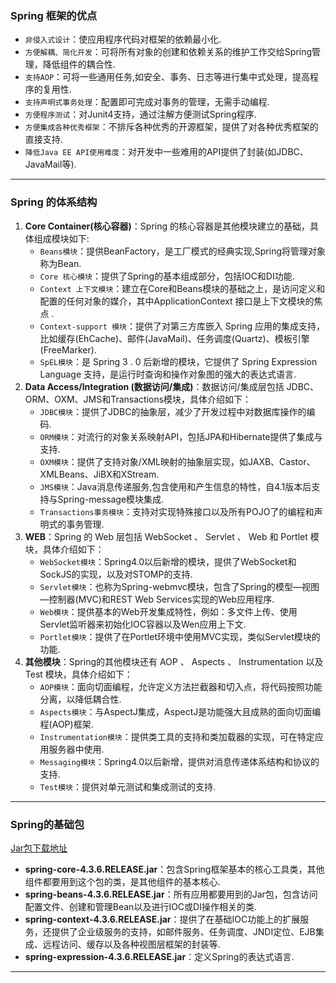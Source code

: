 ### Spring 框架的优点 

- `非侵入式设计`：使应用程序代码对框架的依赖最小化.
- `方便解耦、简化开发`：可将所有对象的创建和依赖关系的维护工作交给Spring管理，降低组件的耦合性.
- `支持AOP`：可将一些通用任务,如安全、事务、日志等进行集中式处理，提高程序的复用性.
- `支持声明式事务处理`：配置即可完成对事务的管理，无需手动编程.
- `方便程序测试`：对Junit4支持，通过注解方便测试Spring程序.
- `方便集成各种优秀框架`：不排斥各种优秀的开源框架，提供了对各种优秀框架的直接支持.
- `降低Java EE API使用难度`：对开发中一些难用的API提供了封装(如JDBC、JavaMail等).

------

### Spring 的体系结构 

1. **Core Container(核心容器)**：Spring 的核心容器是其他模块建立的基础，具体组成模块如下:
   - `Beans模块`：提供BeanFactory，是工厂模式的经典实现,Spring将管理对象称为Bean.
   - `Core 核心模块`：提供了Spring的基本组成部分，包括IOC和DI功能.
   - `Context 上下文模块`：建立在Core和Beans模块的基础之上，是访问定义和配置的任何对象的媒介，其中ApplicationContext 接口是上下文模块的焦点  .
   - `Context-support 模块`：提供了对第三方库嵌入 Spring 应用的集成支持，比如缓存(EhCache)、邮件(JavaMail)、任务调度(Quartz)、模板引擎(FreeMarker).
   - `SpEL模块`：是 Spring 3 . 0 后新增的模块，它提供了 Spring Expression Language 支持，是运行时查询和操作对象图的强大的表达式语言.
2. **Data Access/lntegration (数据访问/集成)**：数据访问/集成层包括 JDBC、ORM、OXM、JMS和Transactions模块，具体介绍如下：
   - `JDBC模块`：提供了JDBC的抽象层，减少了开发过程中对数据库操作的编码.
   - `ORM模块`：对流行的对象关系映射API，包括JPA和Hibernate提供了集成与支持.
   - `OXM模块`：提供了支持对象/XML映射的抽象层实现，如JAXB、Castor、XMLBeans、JiBX和XStream.
   - `JMS模块`：Java消息传递服务,包含使用和产生信息的特性，自4.1版本后支持与Spring-message模块集成.
   - `Transactions事务模块`：支持对实现特殊接口以及所有POJO了的编程和声明式的事务管理.
3. **WEB**：Spring 的 Web 层包括 WebSocket 、 Servlet 、 Web 和 Portlet 模块，具体介绍如下：
   - `WebSocket模块`：Spring4.0以后新增的模块，提供了WebSocket和SockJS的实现，以及对STOMP的支持.
   - `Servlet模块`：也称为Spring-webmvc模块，包含了Spring的模型—视图—控制器(MVC)和REST Web Services实现的Web应用程序.
   - `Web模块`：提供基本的Web开发集成特性，例如：多文件上传、使用Servlet监听器来初始化IOC容器以及Wen应用上下文.
   - `Portlet模块`：提供了在Portlet环境中使用MVC实现，类似Servlet模块的功能.
4. **其他模块**：Spring的其他模块还有 AOP 、 Aspects 、 Instrumentation 以及 Test 模块，具体介绍如下：
   - `AOP模块`：面向切面编程，允许定义方法拦截器和切入点，将代码按照功能分离，以降低耦合性.
   - `Aspects模块`：与AspectJ集成，AspectJ是功能强大且成熟的面向切面编程(AOP)框架.
   - `Instrumentation模块`：提供类工具的支持和类加载器的实现，可在特定应用服务器中使用.
   - `Messaging模块`：Spring4.0以后新增，提供对消息传递体系结构和协议的支持.
   - `Test模块`：提供对单元测试和集成测试的支持.

------

### Spring的基础包

[Jar包下载地址](https://repo.spring.io/libs-release/org/springframework/spring/4.2.6.RELEASE/)

- **spring-core-4.3.6.RELEASE.jar**：包含Spring框架基本的核心工具类，其他组件都要用到这个包的类，是其他组件的基本核心.
- **spring-beans-4.3.6.RELEASE.jar**：所有应用都要用到的Jar包，包含访问配置文件、创建和管理Bean以及进行IOC或DI操作相关的类.
- **spring-context-4.3.6.RELEASE.jar**：提供了在基础IOC功能上的扩展服务，还提供了企业级服务的支持，如邮件服务、任务调度、JNDI定位、EJB集成、远程访问、缓存以及各种视图层框架的封装等.
- **spring-expression-4.3.6.RELEASE.jar**：定义Spring的表达式语言.

------

